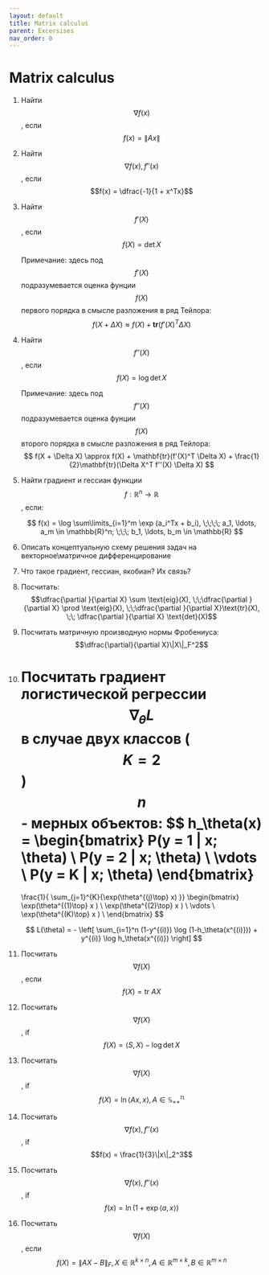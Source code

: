 ```yaml
---
layout: default
title: Matrix calculus
parent: Excersises
nav_order: 0
---
```


# Matrix calculus

1. Найти $$\nabla f(x)$$, если $$f(x) = \|Ax\| $$
1. Найти $$\nabla f(x), f''(x)$$, если $$f(x) = \dfrac{-1}{1 + x^Tx}$$
1. Найти $$f'(X)$$, если $$f(X) = \det X$$  

    Примечание: здесь под $$f'(X)$$ подразумевается оценка фунции $$f(X)$$ первого порядка в смысле разложения в ряд Тейлора:
    $$
    f(X + \Delta X) \approx f(X) + \mathbf{tr}(f'(X)^T \Delta X)
    $$

1. Найти $$f''(X)$$, если $$f(X) = \log \det X$$  
   
    Примечание: здесь под $$f''(X)$$ подразумевается оценка фунции $$f(X)$$ второго порядка в смысле разложения в ряд Тейлора:
    $$
    f(X + \Delta X) \approx f(X) + \mathbf{tr}(f'(X)^T \Delta X) + \frac{1}{2}\mathbf{tr}(\Delta X^T f''(X) \Delta X)
    $$

1. Найти градиент и гессиан функции $$f : \mathbb{R}^n \to \mathbb{R}$$, если:

    $$
    f(x) = \log \sum\limits_{i=1}^m \exp (a_i^Tx + b_i), \;\;\;\; a_1, \ldots, a_m \in \mathbb{R}^n; \;\;\;  b_1, \ldots, b_m  \in \mathbb{R}
    $$

1. Описать концептуальную схему решения задач на векторное\матричное дифференцирование
1. Что такое градиент, гессиан, якобиан? Их связь?
1. Посчитать: $$\dfrac{\partial }{\partial X} \sum \text{eig}(X), \;\;\dfrac{\partial }{\partial X} \prod \text{eig}(X), \;\;\dfrac{\partial }{\partial X}\text{tr}(X), \;\; \dfrac{\partial }{\partial X} \text{det}(X)$$
1. Посчитать матричную производную нормы Фробениуса: $$\dfrac{\partial}{\partial X}\|X\|_F^2$$
1. Посчитать градиент логистической регрессии $$\nabla_\theta L$$ в случае двух классов ($$K = 2$$) $$n$$ - мерных объектов:
	$$
	h_\theta(x) =
	\begin{bmatrix}
	P(y = 1 | x; \theta) \\
	P(y = 2 | x; \theta) \\
	\vdots \\
	P(y = K | x; \theta)
	\end{bmatrix}
	=
	\frac{1}{ \sum_{j=1}^{K}{\exp(\theta^{(j)\top} x) }}
	\begin{bmatrix}
	\exp(\theta^{(1)\top} x ) \\
	\exp(\theta^{(2)\top} x ) \\
	\vdots \\
	\exp(\theta^{(K)\top} x ) \\
	\end{bmatrix}
	$$

	$$
	L(\theta) = - \left[ \sum_{i=1}^n  (1-y^{(i)}) \log (1-h_\theta(x^{(i)})) + y^{(i)} \log h_\theta(x^{(i)}) \right]
	$$

1. Посчитать $$\nabla f(X)$$, если $$f(X) = \text{tr } AX$$
1. Посчитать $$\nabla f(X)$$, if $$f(X) = \langle S, X\rangle - \log \det X$$
1. Посчитать $$\nabla f(X)$$, if $$f(X) = \ln \langle Ax, x\rangle, A \in \mathbb{S^n_{++}}$$
1. Посчитать $$\nabla f(x), f''(x)$$, if $$f(x) = \frac{1}{3}\|x\|_2^3$$
1. Посчитать $$\nabla f(x), f''(x)$$, if $$f(x) = \ln (1 + \exp{\langle a,x\rangle})$$
1. Посчитать $$\nabla f(X)$$, если $$f(X) = \| AX - B\|_F, X \in \mathbb{R}^{k \times n}, A \in \mathbb{R}^{m \times k}, B \in \mathbb{R}^{m \times n}$$